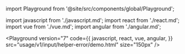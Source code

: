 import Playground from '@site/src/components/global/Playground';

import javascript from './javascript.md';
import react from './react.md';
import vue from './vue.md';
import angular from './angular.md';

<Playground
  version="7"
  code={{
    javascript,
    react,
    vue,
    angular,
  }}
  src="usage/v1/input/helper-error/demo.html"
  size="150px"
/>

